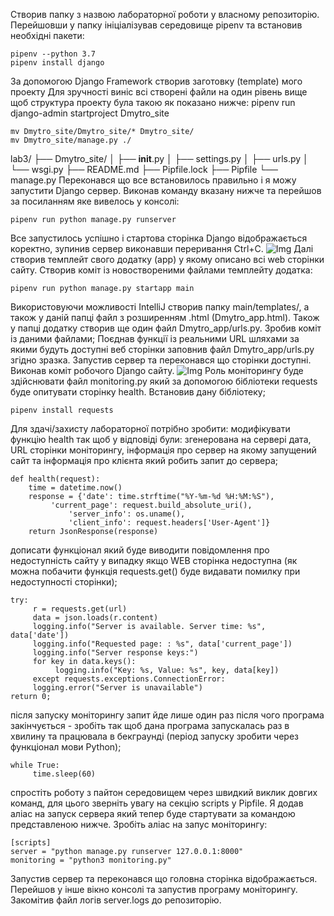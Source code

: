 Створив папку з назвою лабораторної роботи у власному репозиторію. Перейшовши у папку ініціалізував середовище pipenv та встановив необхідні пакети:
```
pipenv --python 3.7
pipenv install django
```
За допомогою Django Framework створив заготовку (template) мого проекту  Для зручності виніс всі створені файли на один рівень вище щоб структура проекту була такою як показано нижче:
pipenv run django-admin startproject Dmytro_site
```
mv Dmytro_site/Dmytro_site/* Dmytro_site/
mv Dmytro_site/manage.py ./
```
lab3/
├── Dmytro_site/
│   ├── __init__.py
│   ├── settings.py
│   ├── urls.py
│   └── wsgi.py
├── README.md
├── Pipfile.lock
├── Pipfile
└── manage.py
Переконався що все встановилось правильно і я можу запустити Django сервер. Виконав команду вказану нижче та перейшов за посиланням яке вивелось у консолі:
```
pipenv run python manage.py runserver
```
Все запустилось успішно і стартова сторінка Django відображається коректно, зупинив сервер виконавши переривання Ctrl+C.
![Img](/pics/1.png "photo 1")
Далі створив темплейт свого додатку (app) у якому описано всі web сторінки сайту. Створив коміт із новоствореними файлами темплейту додатка:
```
pipenv run python manage.py startapp main
```
Використовуючи можливості IntelliJ створив папку main/templates/, а також у даній папці файл з розширенням .html (Dmytro_app.html). Також у папці додатку створив ще один файл Dmytro_app/urls.py. Зробив коміт із даними файлами;
Поєднав функції із реальними URL шляхами за якими будуть доступні веб сторінки заповнив файл Dmytro_app/urls.py згідно зразка.
Запустив сервер та переконався що сторінки доступні. Виконав коміт робочого Django сайту.
![Img](/pics/2.png "photo")
Роль моніторингу буде здійснювати файл monitoring.py який за допомогою бібліотеки requests буде опитувати сторінку health. Встановив дану бібліотеку;
```
pipenv install requests
```
Для здачі/захисту лабораторної потрібно зробити:
модифікувати функцію health так щоб у відповіді були: згенерована на сервері дата, URL сторінки моніторингу, інформація про сервер на якому запущений сайт та інформація про клієнта який робить запит до сервера;
```
def health(request):
    time = datetime.now()
    response = {'date': time.strftime("%Y-%m-%d %H:%M:%S"),
		 'current_page': request.build_absolute_uri(),
    		 'server_info': os.uname(),
    		 'client_info': request.headers['User-Agent']}
    return JsonResponse(response)
```
дописати функціонал який буде виводити повідомлення про недоступність сайту у випадку якщо WEB сторінка недоступна (як можна побачити функція requests.get() буде видавати помилку при недоступності сторінки);
```
try:
     r = requests.get(url)
     data = json.loads(r.content)
     logging.info("Server is available. Server time: %s", data['date'])
     logging.info("Requested page: : %s", data['current_page'])
     logging.info("Server response keys:")
     for key in data.keys():
          logging.info("Key: %s, Value: %s", key, data[key])
     except requests.exceptions.ConnectionError:
     logging.error("Server is unavailable")
return 0;
```
після запуску моніторингу запит йде лише один раз після чого програма закінчується - зробіть так щоб дана програма запускалась раз в хвилину та працювала в бекграунді (період запуску зробити через функціонал мови Python);
```
while True:
     time.sleep(60)
```
спростіть роботу з пайтон середовищем через швидкий виклик довгих команд, для цього зверніть увагу на секцію scripts у Pipfile. Я додав аліас на запуск сервера який тепер буде стартувати за командою представленою нижче. Зробіть аліас на запус моніторингу:
```
[scripts]
server = "python manage.py runserver 127.0.0.1:8000"
monitoring = "python3 monitoring.py"
```
Запустив сервер та переконався що головна сторінка відображається. Перейшов у інше вікно консолі та запустив програму моніторингу. Закомітив файл логів server.logs до репозиторію.